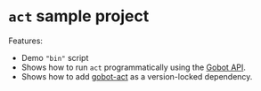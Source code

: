 # `act` sample project

Features:

- Demo `"bin"` script
- Shows how to run `act` programmatically using the [Gobot API](https://github.com/benallfree/gobot/tree/v1.0.0-alpha.21/docs/readme.md).
- Shows how to add [gobot-act](https://www.npmjs.com/package/gobot-act) as a version-locked dependency.
